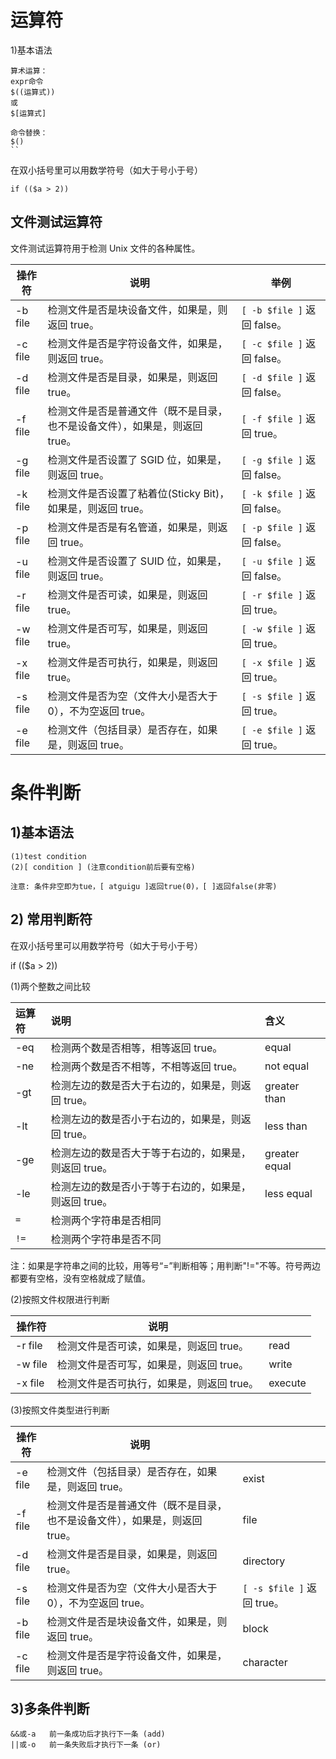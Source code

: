 # 运算符
1)基本语法

```shell
算术运算：
expr命令
$((运算式))
或
$[运算式]

命令替换：
$()
``
```

在双小括号里可以用数学符号（如大于号小于号）

```shell
if (($a > 2))
```

## 文件测试运算符

文件测试运算符用于检测 Unix 文件的各种属性。

|操作符|说明|举例|
|---|---|---|
|-b file|检测文件是否是块设备文件，如果是，则返回 true。|`[ -b $file ]` 返回 false。|
|-c file|检测文件是否是字符设备文件，如果是，则返回 true。|`[ -c $file ]` 返回 false。|
|-d file|检测文件是否是目录，如果是，则返回 true。|`[ -d $file ]` 返回 false。|
|-f file|检测文件是否是普通文件（既不是目录，也不是设备文件），如果是，则返回 true。|`[ -f $file ]` 返回 true。|
|-g file|检测文件是否设置了 SGID 位，如果是，则返回 true。|`[ -g $file ]` 返回 false。|
|-k file|检测文件是否设置了粘着位(Sticky Bit)，如果是，则返回 true。|`[ -k $file ]` 返回 false。|
|-p file|检测文件是否是有名管道，如果是，则返回 true。|`[ -p $file ]` 返回 false。|
|-u file|检测文件是否设置了 SUID 位，如果是，则返回 true。|`[ -u $file ]` 返回 false。|
|-r file|检测文件是否可读，如果是，则返回 true。|`[ -r $file ]` 返回 true。|
|-w file|检测文件是否可写，如果是，则返回 true。|`[ -w $file ]` 返回 true。|
|-x file|检测文件是否可执行，如果是，则返回 true。|`[ -x $file ]` 返回 true。|
|-s file|检测文件是否为空（文件大小是否大于0），不为空返回 true。|`[ -s $file ]` 返回 true。|
|-e file|检测文件（包括目录）是否存在，如果是，则返回 true。|`[ -e $file ]` 返回 true。|

# 条件判断

## 1)基本语法

```shell
(1)test condition
(2)[ condition ] (注意condition前后要有空格)

注意: 条件非空即为tue，[ atguigu ]返回true(0)，[ ]返回false(非零)
```

## 2) 常用判断符

在双小括号里可以用数学符号（如大于号小于号）

if (($a > 2))

(1)两个整数之间比较

| 运算符 | 说明                                                  | 含义          |
| :----- | :---------------------------------------------------- | :------------ |
| -eq    | 检测两个数是否相等，相等返回 true。                   | equal         |
| -ne    | 检测两个数是否不相等，不相等返回 true。               | not equal     |
| -gt    | 检测左边的数是否大于右边的，如果是，则返回 true。     | greater than  |
| -lt    | 检测左边的数是否小于右边的，如果是，则返回 true。     | less than     |
| -ge    | 检测左边的数是否大于等于右边的，如果是，则返回 true。 | greater equal |
| -le    | 检测左边的数是否小于等于右边的，如果是，则返回 true。 | less equal    |
| `=`    | 检测两个字符串是否相同                                |               |
| `!=`   | 检测两个字符串是否不同                                |               |

注：如果是字符串之间的比较，用等号“=”判断相等；用判断"!="不等。符号两边都要有空格，没有空格就成了赋值。

(2)按照文件权限进行判断

| 操作符  | 说明                                      |         |
| ------- | ----------------------------------------- | ------- |
| -r file | 检测文件是否可读，如果是，则返回 true。   | read    |
| -w file | 检测文件是否可写，如果是，则返回 true。   | write   |
| -x file | 检测文件是否可执行，如果是，则返回 true。 | execute |

(3)按照文件类型进行判断

| 操作符  | 说明                                                         |                            |
| ------- | ------------------------------------------------------------ | -------------------------- |
| -e file | 检测文件（包括目录）是否存在，如果是，则返回 true。          | exist                      |
| -f file | 检测文件是否是普通文件（既不是目录，也不是设备文件），如果是，则返回 true。 | file                       |
| -d file | 检测文件是否是目录，如果是，则返回 true。                    | directory                  |
| -s file | 检测文件是否为空（文件大小是否大于0），不为空返回 true。     | `[ -s $file ]` 返回 true。 |
| -b file | 检测文件是否是块设备文件，如果是，则返回 true。              | block                      |
| -c file | 检测文件是否是字符设备文件，如果是，则返回 true。            | character                  |

## 3)多条件判断

```shell
&&或-a	前一条成功后才执行下一条 (add)
||或-o	前一条失败后才执行下一条 (or)
```

